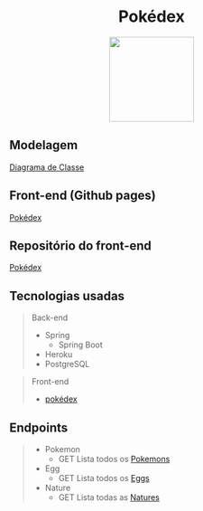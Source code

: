 <h1 align="center">
  Pokédex
</h1>
<p align="center">
  <img src="https://keemluvr.github.io/pokedex-page/assets/icon/ball.svg" width="150">
</p>

## Modelagem
[Diagrama de Classe](https://drive.google.com/file/d/1jrDO1ZStRMF0ks57hyIO0sbEGQTtkYsD/view?usp=sharing)

## Front-end (Github pages)
[Pokédex](https://keemluvr.github.io/pokedex-page/)

## Repositório do front-end
[Pokédex](https://github.com/Keemluvr/pokedex-page)

## Tecnologias usadas
>Back-end
>- Spring
>   - Spring Boot
>- Heroku
>- PostgreSQL

>Front-end
>- [pokédex](https://github.com/Keemluvr/pokedex-page)

## Endpoints
>- Pokemon
>    - GET Lista todos os [Pokemons](https://api-pokedex-lab.herokuapp.com/api/pokemon)
>- Egg
>    - GET Lista todos os [Eggs](https://api-pokedex-lab.herokuapp.com/api/egg)
>- Nature
>    - GET Lista todas as [Natures](https://api-pokedex-lab.herokuapp.com/api/nature)
